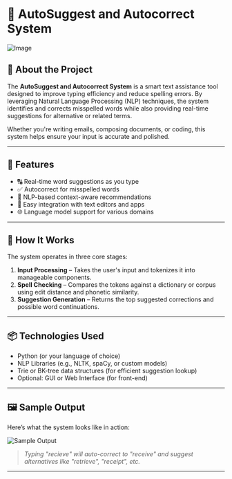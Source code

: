 # 📝 AutoSuggest and Autocorrect System

![Image](https://github.com/user-attachments/assets/b6ad6ce2-3809-40af-a56c-e4c44d6195a9)
## 📌 About the Project

The **AutoSuggest and Autocorrect System** is a smart text assistance tool designed to improve typing efficiency and reduce spelling errors. By leveraging Natural Language Processing (NLP) techniques, the system identifies and corrects misspelled words while also providing real-time suggestions for alternative or related terms.

Whether you're writing emails, composing documents, or coding, this system helps ensure your input is accurate and polished.

---

## 🚀 Features

- 🔠 Real-time word suggestions as you type
- ✅ Autocorrect for misspelled words
- 🧠 NLP-based context-aware recommendations
- 💬 Easy integration with text editors and apps
- 🌐 Language model support for various domains

---

## 🧠 How It Works

The system operates in three core stages:

1. **Input Processing** – Takes the user's input and tokenizes it into manageable components.
2. **Spell Checking** – Compares the tokens against a dictionary or corpus using edit distance and phonetic similarity.
3. **Suggestion Generation** – Returns the top suggested corrections and possible word continuations.

---

## 📦 Technologies Used

- Python (or your language of choice)
- NLP Libraries (e.g., NLTK, spaCy, or custom models)
- Trie or BK-tree data structures (for efficient suggestion lookup)
- Optional: GUI or Web Interface (for front-end)

---

## 🖼️ Sample Output

Here’s what the system looks like in action:

![Sample Output](assets/sample_output.png)

> *Typing "recieve" will auto-correct to "receive" and suggest alternatives like "retrieve", "receipt", etc.*

---
